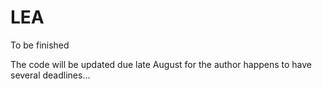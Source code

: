 # LEA

To be finished

The code will be updated due late August for the author happens to have several deadlines...
